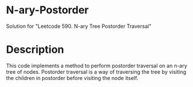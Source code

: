 # N-ary-Postorder
Solution for "Leetcode 590. N-ary Tree Postorder Traversal"

# Description

This code implements a method to perform postorder traversal on an n-ary tree of nodes. Postorder traversal is a way of traversing the tree by visiting the children in postorder before visiting the node itself.
